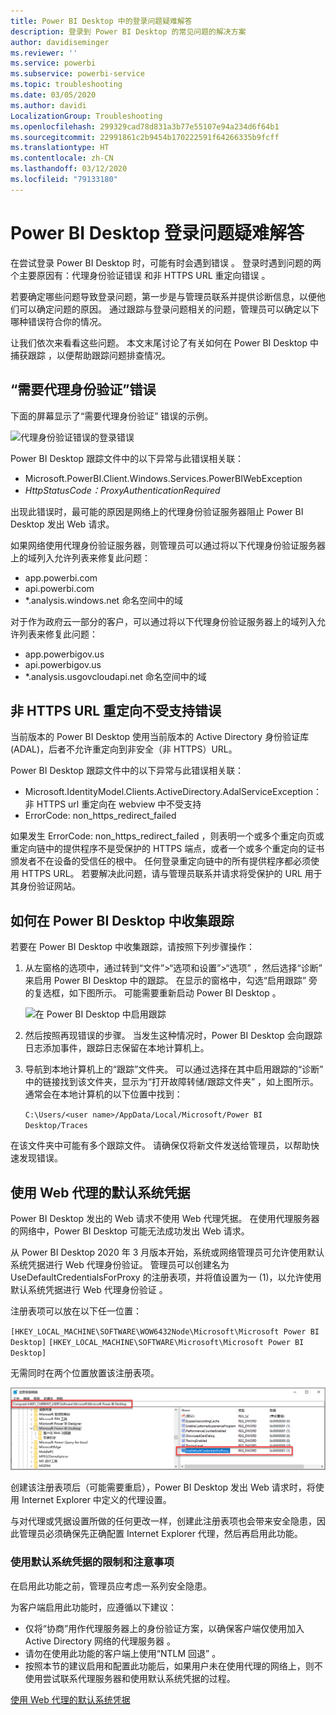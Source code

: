 ```yaml
---
title: Power BI Desktop 中的登录问题疑难解答
description: 登录到 Power BI Desktop 的常见问题的解决方案
author: davidiseminger
ms.reviewer: ''
ms.service: powerbi
ms.subservice: powerbi-service
ms.topic: troubleshooting
ms.date: 03/05/2020
ms.author: davidi
LocalizationGroup: Troubleshooting
ms.openlocfilehash: 299329cad78d831a3b77e55107e94a234d6f64b1
ms.sourcegitcommit: 22991861c2b9454b170222591f64266335b9fcff
ms.translationtype: HT
ms.contentlocale: zh-CN
ms.lasthandoff: 03/12/2020
ms.locfileid: "79133180"
---
```

# <a name="troubleshooting-sign-in-for-power-bi-desktop"></a>Power BI Desktop 登录问题疑难解答
在尝试登录 Power BI Desktop 时，可能有时会遇到错误  。 登录时遇到问题的两个主要原因有：代理身份验证错误  和非 HTTPS URL 重定向错误  。 

若要确定哪些问题导致登录问题，第一步是与管理员联系并提供诊断信息，以便他们可以确定问题的原因。 通过跟踪与登录问题相关的问题，管理员可以确定以下哪种错误符合你的情况。 

让我们依次来看看这些问题。 本文末尾讨论了有关如何在 Power BI Desktop 中捕获跟踪  ，以便帮助跟踪问题排查情况。


## <a name="proxy-authentication-required-error"></a>“需要代理身份验证”错误

下面的屏幕显示了“需要代理身份验证”  错误的示例。

![代理身份验证错误的登录错误](media/desktop-troubleshooting-sign-in/desktop-tshoot-sign-in_01.png)

Power BI Desktop  跟踪文件中的以下异常与此错误相关联：

* Microsoft.PowerBI.Client.Windows.Services.PowerBIWebException 
* *HttpStatusCode：ProxyAuthenticationRequired*

出现此错误时，最可能的原因是网络上的代理身份验证服务器阻止 Power BI Desktop  发出 Web 请求。 

如果网络使用代理身份验证服务器，则管理员可以通过将以下代理身份验证服务器上的域列入允许列表来修复此问题：

* app.powerbi.com
* api.powerbi.com
* *.analysis.windows.net 命名空间中的域

对于作为政府云一部分的客户，可以通过将以下代理身份验证服务器上的域列入允许列表来修复此问题：

* app.powerbigov.us
* api.powerbigov.us
* *.analysis.usgovcloudapi.net 命名空间中的域

## <a name="non-https-url-redirect-not-supported-error"></a>非 HTTPS URL 重定向不受支持错误

当前版本的 Power BI Desktop  使用当前版本的 Active Directory 身份验证库 (ADAL)，后者不允许重定向到非安全（非 HTTPS）URL。 

Power BI Desktop  跟踪文件中的以下异常与此错误相关联：

* Microsoft.IdentityModel.Clients.ActiveDirectory.AdalServiceException：  非 HTTPS url 重定向在 webview 中不受支持
* ErrorCode: non_https_redirect_failed 

如果发生 ErrorCode: non_https_redirect_failed  ，则表明一个或多个重定向页或重定向链中的提供程序不是受保护的 HTTPS 端点，或者一个或多个重定向的证书颁发者不在设备的受信任的根中。 任何登录重定向链中的所有提供程序都必须使用 HTTPS URL。 若要解决此问题，请与管理员联系并请求将受保护的 URL 用于其身份验证网站。 

## <a name="how-to-collect-a-trace-in-power-bi-desktop"></a>如何在 Power BI Desktop 中收集跟踪

若要在 Power BI Desktop  中收集跟踪，请按照下列步骤操作：

1. 从左窗格的选项中，通过转到“文件”>“选项和设置”>“选项”  ，然后选择“诊断”  来启用 Power BI Desktop  中的跟踪。 在显示的窗格中，勾选“启用跟踪”  旁的复选框，如下图所示。 可能需要重新启动 Power BI Desktop  。
   
   ![在 Power BI Desktop 中启用跟踪](media/desktop-troubleshooting-sign-in/desktop-tshoot-sign-in_02.png)

2. 然后按照再现错误的步骤。 当发生这种情况时，Power BI Desktop  会向跟踪日志添加事件，跟踪日志保留在本地计算机上。

3. 导航到本地计算机上的“跟踪”文件夹。 可以通过选择在其中启用跟踪的“诊断”  中的链接找到该文件夹，显示为“打开故障转储/跟踪文件夹”  ，如上图所示。 通常会在本地计算机的以下位置中找到：

    `C:\Users/<user name>/AppData/Local/Microsoft/Power BI Desktop/Traces`

在该文件夹中可能有多个跟踪文件。 请确保仅将新文件发送给管理员，以帮助快速发现错误。 


## <a name="using-default-system-credentials-for-web-proxy"></a>使用 Web 代理的默认系统凭据

Power BI Desktop 发出的 Web 请求不使用 Web 代理凭据。 在使用代理服务器的网络中，Power BI Desktop 可能无法成功发出 Web 请求。 

从 Power BI Desktop 2020 年 3 月版本开始，系统或网络管理员可允许使用默认系统凭据进行 Web 代理身份验证。 管理员可以创建名为 UseDefaultCredentialsForProxy 的注册表项，并将值设置为一 (1)，以允许使用默认系统凭据进行 Web 代理身份验证  。

注册表项可以放在以下任一位置：

`[HKEY_LOCAL_MACHINE\SOFTWARE\WOW6432Node\Microsoft\Microsoft Power BI Desktop]`
`[HKEY_LOCAL_MACHINE\SOFTWARE\Microsoft\Microsoft Power BI Desktop]`

无需同时在两个位置放置该注册表项。

![使用默认系统凭据的注册表项](media/desktop-troubleshooting-sign-in/desktop-tshoot-sign-in-03.png)

创建该注册表项后（可能需要重启），Power BI Desktop 发出 Web 请求时，将使用 Internet Explorer 中定义的代理设置。 

与对代理或凭据设置所做的任何更改一样，创建此注册表项也会带来安全隐患，因此管理员必须确保先正确配置 Internet Explorer 代理，然后再启用此功能。         

### <a name="limitations-and-considerations-for-using-default-system-credentials"></a>使用默认系统凭据的限制和注意事项

在启用此功能之前，管理员应考虑一系列安全隐患。 

为客户端启用此功能时，应遵循以下建议：

* 仅将“协商”用作代理服务器上的身份验证方案，以确保客户端仅使用加入 Active Directory 网络的代理服务器  。 
* 请勿在使用此功能的客户端上使用“NTLM 回退”  。
* 按照本节的建议启用和配置此功能后，如果用户未在使用代理的网络上，则不使用尝试联系代理服务器和使用默认系统凭据的过程。


[使用 Web 代理的默认系统凭据](#using-default-system-credentials-for-web-proxy)

